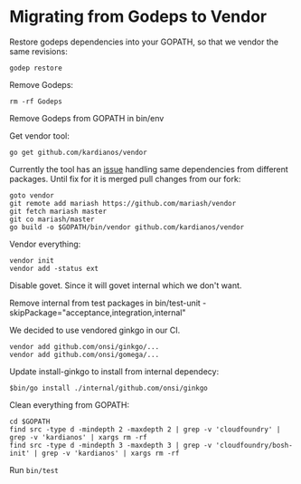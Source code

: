 # Migrating from Godeps to Vendor

Restore godeps dependencies into your GOPATH, so that we vendor the same revisions:

```
godep restore
```

Remove Godeps:

```
rm -rf Godeps
```

Remove Godeps from GOPATH in bin/env

Get vendor tool:

```
go get github.com/kardianos/vendor
```

Currently the tool has an [issue](https://github.com/kardianos/vendor/issues/18) handling same dependencies from different packages. Until fix for it is merged pull changes from our fork:

```
goto vendor
git remote add mariash https://github.com/mariash/vendor
git fetch mariash master
git co mariash/master
go build -o $GOPATH/bin/vendor github.com/kardianos/vendor
```

Vendor everything:

```
vendor init
vendor add -status ext
```

Disable govet. Since it will govet internal which we don't want.

Remove internal from test packages in bin/test-unit -skipPackage="acceptance,integration,internal"

We decided to use vendored ginkgo in our CI.

```
vendor add github.com/onsi/ginkgo/...
vendor add github.com/onsi/gomega/...
```

Update install-ginkgo to install from internal dependecy:

```
$bin/go install ./internal/github.com/onsi/ginkgo
```

Clean everything from GOPATH:

```
cd $GOPATH
find src -type d -mindepth 2 -maxdepth 2 | grep -v 'cloudfoundry' | grep -v 'kardianos' | xargs rm -rf
find src -type d -mindepth 3 -maxdepth 3 | grep -v 'cloudfoundry/bosh-init' | grep -v 'kardianos' | xargs rm -rf
```

Run `bin/test`
